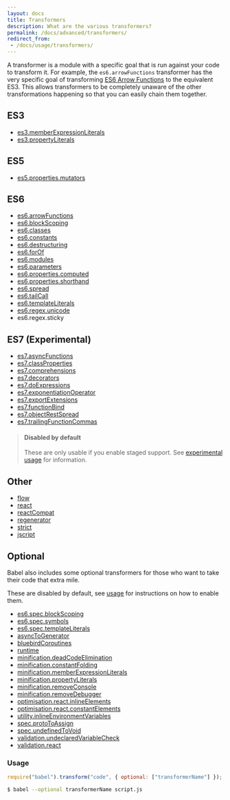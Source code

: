 ```yaml
---
layout: docs
title: Transformers
description: What are the various transformers?
permalink: /docs/advanced/transformers/
redirect_from:
 - /docs/usage/transformers/
---
```


A transformer is a module with a specific goal that is run against your code to transform it. For example,
the `es6.arrowFunctions` transformer has the very specific goal of transforming [ES6 Arrow Functions](https://babeljs.io/docs/learn-es2015/#arrows)
to the equivalent ES3. This allows transformers to be completely unaware of the other transformations happening
so that you can easily chain them together.

## ES3

 - [es3.memberExpressionLiterals](/docs/advanced/transformers/es3/member-expression-literals)
 - [es3.propertyLiterals](/docs/advanced/transformers/es3/property-literals)

## ES5

 - [es5.properties.mutators](/docs/advanced/transformers/es5/properties-mutators)

## ES6

 - [es6.arrowFunctions](/docs/learn-es2015/#arrows)
 - [es6.blockScoping](/docs/learn-es2015/#let-const)
 - [es6.classes](/docs/learn-es2015/#classes)
 - [es6.constants](/docs/learn-es2015/#let-const)
 - [es6.destructuring](/docs/learn-es2015/#destructuring)
 - [es6.forOf](/docs/learn-es2015/#iterators-for-of)
 - [es6.modules](/docs/learn-es2015/#modules)
 - [es6.parameters](/docs/learn-es2015/#default-rest-spread)
 - [es6.properties.computed](/docs/learn-es2015/#enhanced-object-literals)
 - [es6.properties.shorthand](/docs/learn-es2015/#enhanced-object-literals)
 - [es6.spread](/docs/learn-es2015/#default-rest-spread)
 - [es6.tailCall](/docs/learn-es2015/#tail-calls)
 - [es6.templateLiterals](/docs/learn-es2015/#template-strings)
 - [es6.regex.unicode](/docs/learn-es2015/#unicode)
 - es6.regex.sticky

## ES7 (Experimental)

- [es7.asyncFunctions](https://github.com/lukehoban/ecmascript-asyncawait)
- [es7.classProperties](https://gist.github.com/jeffmo/054df782c05639da2adb)
- [es7.comprehensions](/docs/advanced/transformers/comprehensions)
- [es7.decorators](https://github.com/wycats/javascript-decorators)
- [es7.doExpressions](http://wiki.ecmascript.org/doku.php?id=strawman:do_expressions)
- [es7.exponentiationOperator](https://github.com/rwaldron/exponentiation-operator)
- [es7.exportExtensions](https://github.com/leebyron/ecmascript-more-export-from)
- [es7.functionBind](https://github.com/zenparsing/es-function-bind)
- [es7.objectRestSpread](https://github.com/sebmarkbage/ecmascript-rest-spread)
- [es7.trailingFunctionCommas](https://github.com/jeffmo/es-trailing-function-commas)

<blockquote class="babel-callout babel-callout-warning">
  <h4>Disabled by default</h4>
  <p>
    These are only usable if you enable staged support. See <a href="/docs/usage/experimental">experimental usage</a> for information.
  </p>
</blockquote>

## Other

 - [flow](/docs/advanced/transformers/other/flow)
 - [react](/docs/advanced/transformers/other/react)
 - [reactCompat](/docs/advanced/transformers/other/react-compat)
 - [regenerator](/docs/advanced/transformers/other/regenerator)
 - [strict](/docs/advanced/transformers/other/strict)
 - [jscript](/docs/advanced/transformers/other/jscript)

## Optional

Babel also includes some optional transformers for those who want to take their code that extra mile.

These are disabled by default, see [usage](#usage) for instructions on how to enable them.

 - [es6.spec.blockScoping](/docs/advanced/transformers/es6/spec-block-scoping)
 - [es6.spec.symbols](/docs/advanced/transformers/es6/spec-symbols)
 - [es6.spec.templateLiterals](/docs/advanced/transformers/es6/spec-template-literals)
 - [asyncToGenerator](/docs/advanced/transformers/other/async-to-generator)
 - [bluebirdCoroutines](/docs/advanced/transformers/other/bluebird-coroutines)
 - [runtime](/docs/usage/runtime)
 - [minification.deadCodeElimination](/docs/advanced/transformers/minification/dead-code-elimination)
 - [minification.constantFolding](/docs/advanced/transformers/minification/constant-folding)
 - [minification.memberExpressionLiterals](/docs/advanced/transformers/minification/member-expression-literals)
 - [minification.propertyLiterals](/docs/advanced/transformers/minification/property-literals)
 - [minification.removeConsole](/docs/advanced/transformers/minification/remove-console)
 - [minification.removeDebugger](/docs/advanced/transformers/minification/remove-debugger)
 - [optimisation.react.inlineElements](/docs/advanced/transformers/optimisation/react/inline-elements)
 - [optimisation.react.constantElements](/docs/advanced/transformers/optimisation/react/constant-elements)
 - [utility.inlineEnvironmentVariables](/docs/advanced/transformers/utility/inline-environment-variables)
 - [spec.protoToAssign](/docs/advanced/transformers/spec/proto-to-assign)
 - [spec.undefinedToVoid](/docs/advanced/transformers/spec/undefined-to-void)
 - [validation.undeclaredVariableCheck](/docs/advanced/transformers/validation/undeclared-variable-check)
 - [validation.react](/docs/advanced/transformers/validation/react)

### Usage

```javascript
require("babel").transform("code", { optional: ["transformerName"] });
```

```sh
$ babel --optional transformerName script.js
```
